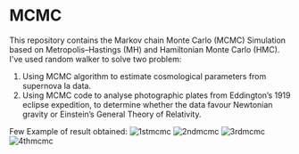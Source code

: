 # MCMC
This repository contains the Markov chain Monte Carlo (MCMC) Simulation based on Metropolis–Hastings (MH) and Hamiltonian Monte Carlo (HMC). I've used random walker to solve two problem:

1. Using MCMC algorithm to estimate cosmological parameters from supernova Ia data.
2. Using MCMC code to analyse photographic plates from Eddington’s 1919 eclipse expedition, to determine whether the data favour Newtonian gravity or         Einstein’s General Theory of Relativity.

Few Example of result obtained:
![1stmcmc](https://user-images.githubusercontent.com/99113941/206092637-6067931b-763b-484b-968f-d265e9cd175c.png)
![2ndmcmc](https://user-images.githubusercontent.com/99113941/206092656-81499927-df54-4895-a595-6ce41c9e36fa.png)
![3rdmcmc](https://user-images.githubusercontent.com/99113941/206092661-b67e9dc0-4a9b-4331-80e6-4bfa17df6427.png)
![4thmcmc](https://user-images.githubusercontent.com/99113941/206092669-b380134f-d25b-48fb-bd62-00870416c101.png)

